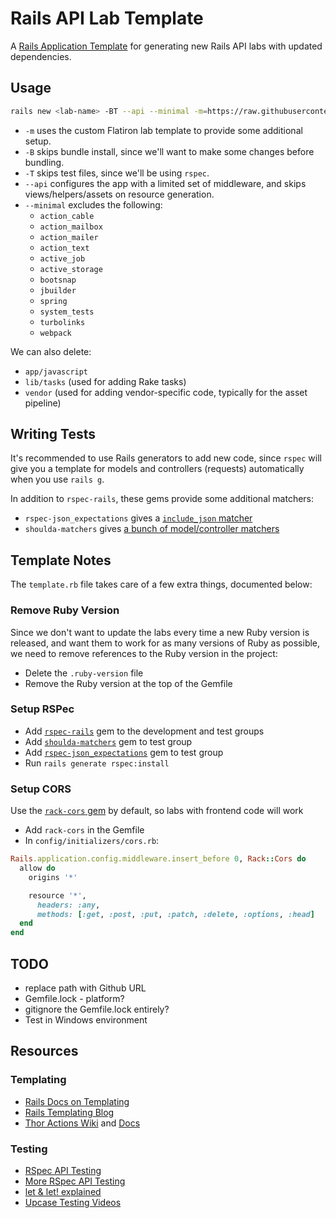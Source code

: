 # Rails API Lab Template

A [Rails Application Template][] for generating new Rails API labs with
updated dependencies.

## Usage

```sh
rails new <lab-name> -BT --api --minimal -m=https://raw.githubusercontent.com/learn-co-curriculum/phase-4-rails-api-lab-template/master/template.rb
```

- `-m` uses the custom Flatiron lab template to provide some additional setup.
- `-B` skips bundle install, since we'll want to make some changes before bundling.
- `-T` skips test files, since we'll be using `rspec`.
- `--api` configures the app with a limited set of middleware, and skips
  views/helpers/assets on resource generation.
- `--minimal` excludes the following:
  - `action_cable`
  - `action_mailbox`
  - `action_mailer`
  - `action_text`
  - `active_job`
  - `active_storage`
  - `bootsnap`
  - `jbuilder`
  - `spring`
  - `system_tests`
  - `turbolinks`
  - `webpack`

We can also delete:

- `app/javascript`
- `lib/tasks` (used for adding Rake tasks)
- `vendor` (used for adding vendor-specific code, typically for the asset
  pipeline)

## Writing Tests

It's recommended to use Rails generators to add new code, since `rspec` will
give you a template for models and controllers (requests) automatically when
you use `rails g`.

In addition to `rspec-rails`, these gems provide some additional matchers:

- `rspec-json_expectations` gives a [`include_json` matcher](https://relishapp.com/waterlink/rspec-json-expectations/docs/json-expectations)
- `shoulda-matchers` gives [a bunch of model/controller matchers](https://github.com/thoughtbot/shoulda-matchers#matchers)

## Template Notes

The `template.rb` file takes care of a few extra things, documented below:

### Remove Ruby Version

Since we don't want to update the labs every time a new Ruby version is
released, and want them to work for as many versions of Ruby as possible, we
need to remove references to the Ruby version in the project:

- Delete the `.ruby-version` file
- Remove the Ruby version at the top of the Gemfile

### Setup RSPec

- Add [`rspec-rails`](https://github.com/rspec/rspec-rails) gem to the development and test groups
- Add [`shoulda-matchers`](https://github.com/thoughtbot/shoulda-matchers) gem to test group
- Add [`rspec-json_expectations`](https://github.com/waterlink/rspec-json_expectations) gem to test group
- Run `rails generate rspec:install`

### Setup CORS

Use the [`rack-cors` gem](https://github.com/cyu/rack-cors) by default,
so labs with frontend code will work

- Add `rack-cors` in the Gemfile
- In `config/initializers/cors.rb`:

```rb
Rails.application.config.middleware.insert_before 0, Rack::Cors do
  allow do
    origins '*'

    resource '*',
      headers: :any,
      methods: [:get, :post, :put, :patch, :delete, :options, :head]
  end
end
```

## TODO

- replace path with Github URL
- Gemfile.lock - platform?
- gitignore the Gemfile.lock entirely?
- Test in Windows environment

## Resources

### Templating

- [Rails Docs on Templating][rails application template]
- [Rails Templating Blog](http://www.rutionrails.com/blog/2016/7/8/regarding-rails-templates-1)
- [Thor Actions Wiki](https://github.com/erikhuda/thor/wiki/Actions) and [Docs](https://rdoc.info/github/erikhuda/thor/master/Thor/Actions)

### Testing

- [RSpec API Testing](https://rubyyagi.com/rspec-request-spec/)
- [More RSpec API Testing](https://www.nopio.com/blog/rails-api-tests-rspec/)
- [let & let! explained](https://www.codewithjason.com/difference-let-let-instance-variables-rspec/)
- [Upcase Testing Videos](https://thoughtbot.com/upcase/testing)

[rails application template]: https://guides.rubyonrails.org/rails_application_templates.html
